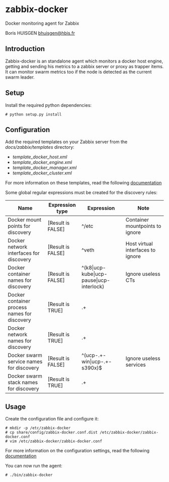 # zabbix-docker

Docker monitoring agent for Zabbix

Boris HUISGEN <bhuisgen@hbis.fr>

## Introduction

Zabbix-docker is an standalone agent which monitors a docker host engine, getting and sending his metrics to a
zabbix server or proxy as trapper items. It can monitor swarm metrics too if the node is detected as the current swarm
leader.

## Setup

Install the required python dependencies:

    # python setup.py install

## Configuration

Add the required templates on your Zabbix server from the *docs/zabbix/templates* directory:

- *template_docker_host.xml*
- *template_docker_engine.xml*
- *template_docker_manager.xml*
- *template_docker_cluster.xml*

For more information on these templates, read the following [documentation](doc/TEMPLATES.md) 

Some global regular expressions must be created for the discovery rules:

| Name                                         | Expression type   | Expression                                | Note                              |
|----------------------------------------------|-------------------|-------------------------------------------|-----------------------------------|
| Docker mount points for discovery            | [Result is FALSE] | ^/etc                                     | Container mountpoints to ignore   |
| Docker network interfaces for discovery      | [Result is FALSE] | ^veth                                     | Host virtual interfaces to ignore |
| Docker container names for discovery         | [Result is FALSE] | ^(k8\|ucp-kube\|ucp-pause\|ucp-interlock) | Ignore useless CTs                |
| Docker container process names for discovery | [Result is TRUE]  | .+                                        |                                   |
| Docker network names for discovery           | [Result is TRUE]  | .+                                        |                                   |
| Docker swarm service names for discovery     | [Result is FALSE] | ^(ucp-.+-win\|ucp-.+-s390x)$              | Ignore useless services           |
| Docker swarm stack names for discovery       | [Result is TRUE]  | .+                                        |                                   |

## Usage

Create the configuration file and configure it:

    # mkdir -p /etc/zabbix-docker
    # cp share/config/zabbix-docker.conf.dist /etc/zabbix-docker/zabbix-docker.conf
    # vim /etc/zabbix-docker/zabbix-docker.conf

For more information on the configuration settings, read the following [documentation](doc/CONFIG.md)

You can now run the agent:

    # ./bin/zabbix-docker
